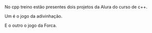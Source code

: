 No cpp treino estão presentes dois projetos da Alura do curso de c++.

Um é o jogo da adivinhação.

E o outro o jogo da Forca.
